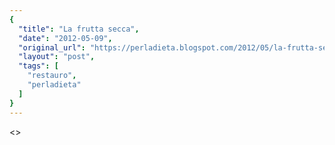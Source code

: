 ```yaml
---
{
  "title": "La frutta secca",
  "date": "2012-05-09",
  "original_url": "https://perladieta.blogspot.com/2012/05/la-frutta-secca.html",
  "layout": "post",
  "tags": [
    "restauro",
    "perladieta"
  ]
}
---
```


<>
